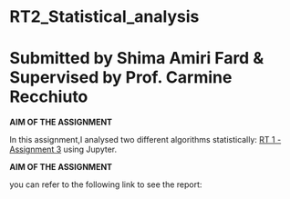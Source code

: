 # RT2_Statistical_analysis
# Submitted by Shima Amiri Fard & Supervised by Prof. Carmine Recchiuto

__AIM OF THE ASSIGNMENT__

 In this assignment,I analysed two different algorithms statistically:
 [RT 1 - Assignment 3](https://github.com/shimaamiri/RT1_Assignment1) using Jupyter.
 


__AIM OF THE ASSIGNMENT__

you can refer to the following link to see the report:


